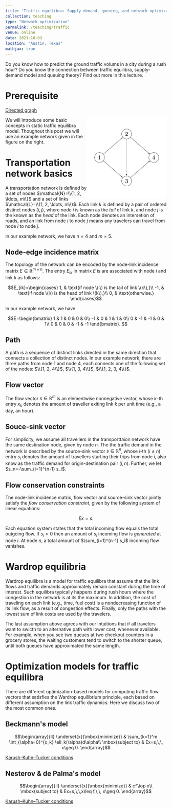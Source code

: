 ```yaml
---
title: 'Traffic equilibra: Supply-demand, queuing, and network optimization'
collection: teaching
type: "Network optimization"
permalink: /teaching/traffic
venue: online
date: 2021-10-03
location: "Austin, Texas"
mathjax: true
---
```


Do you know how to predict the ground traffic volums in a city during a rush hour? Do you know the connection between traffic equilibra, supply-demand model and queuing theory? Find out more in this lecture.

# Prerequisite

[Directed graph](https://en.wikipedia.org/wiki/Directed_graph)

<img src="/images/graph.png" width="250" height="250" img align='right'>

We will introduce some basic concepts in static traffic equilibra model. Thoughout this post we will use an example network given in the figure on the right. 

# Transportation network basics

A transportation network is defined by a set of nodes $\mathcal{N}=\\{1, 2, \ldots, m\\}$ and a set of links $\mathcal{L}=\\{1, 2, \ldots, m\\}$. Each link $k$ is defined by a pair of ordered distinct nodes $(i, j)$, where node $i$ is known as the <em>tail</em> of link $k$, and node $j$ is the known as the <em>head</em> of the link. Each node denotes an intersetion of roads, and an link from node $i$ to node $j$ means any travelers can travel from node $i$ to node $j$.

In our example network, we have $n=4$ and $m=5$. 

## Node-edge incidence matrix

The topology of the network can be encoded by the node-link incidence matrix $E\in\mathbb{R}^{m\times n}$. The entry $E_{ik}$ in matrix $E$ is are associated with node $i$ and link $k$ as follows:

$$E_{ik}=\begin{cases}
    1, & \text{if node \(i\) is the tail of link \(k\),}\\
    -1, & \text{if node \(i\) is the head of link \(k\),}\\
    0, & \text{otherwise.}
    \end{cases}$$
    
In our example network, we have

$$E=\begin{bmatrix}
 1 & 1 & 0 & 0 & 0\\
 -1 & 0 & 1 & 1 & 0\\
 0 & -1 & -1 & 0 & 1\\
 0 & 0 & 0 & -1 & -1
\end{bmatrix}.
$$

## Path    

A path is a sequence of distinct links directed in the same direction that connects a collection of distinct nodes. In our example network, there are three paths from node 1 and node 4, each connects one of the following set of the nodes: $\\{1, 2, 4\\}$, $\\{1, 3, 4\\}$, $\\{1, 2, 3, 4\\}$.

## Flow vector

The flow vector $x\in\mathbb{R}^m$ is an elementwise nonnegative vector, whose $k$-th entry $x_k$ denotes the amount of traveller exiting link $k$ per unit time (e.g., a day, an hour). 

## Souce-sink vector

For simplicity, we assume all travellers in the transporttaion network have the same destination node, given by node $n$. The the traffic demand in the network is described by the source-sink vector $s\in\mathbb{R}^n$, whose $i$-th ($i\neq n$) entry $s_i$ denotes the amount of travellers starting their trips from node $i$, also know as the traffic demand for origin-destination pair $(i, n)$. Further, we let $s_n=-\sum_{i=1}^{n-1} s_i$.

## Flow conservation constraints

The node-link incidence matrix, flow vector and source-sink vector jointly satisfy the <em>flow conservation constraint</em>, given by the following system of linear equations:

$$ Ex=s.$$

Each equation system states that the total incoming flow equals the total outgoing flow. If $s_i>0$ then an amount of $s_i$ incoming flow is <em>generated</em> at node $i$. At node $n$, a total amount of $\sum_{i=1}^{n-1} s_i$ incoming flow vanishes. 

# Wardrop equilibria

Wardrop equilibra is a model for traffic equilibra that assume that the link flows and traffic demands approximately remain constant during the time of interest. Such equilibra typically happens during rush hours where the congestion in the network is at its the maximum. In addition, the cost of traveling on each link (e.g., time, fuel cost) is a nondecreasing function of its link flow, as a result of congestion effects. Finally, only the paths with the lowest sum of link costs are used by the travelers.

The last assumption above agrees with our intuitions that if all travelers want to swicth to an alternative path with lower cost, whenever available. For example, when you see two queues at two checkout counters in a grocery stores, the waiting customers tend to switch to the shorter queue, until both queues have approximated the same length.  

# Optimization models for traffic equilibra

There are different optimization-based models for computing traffic flow vectors that satisfies the Wardrop equilibrium principle, each based on different assumption on the link traffic dynamics. Here we discuss two of the most common ones. 

## Beckmann's model

$$\begin{array}{ll} \underset{x}{\mbox{minimize}} & \sum_{k=1}^m \int_{\alpha=0}^{x_k} \ell_k(\alpha)d\alpha\\
\mbox{subject to} & Ex=s,\,\, x\geq 0.
\end{array}$$

[Karush–Kuhn–Tucker conditions](https://en.wikipedia.org/wiki/Karush–Kuhn–Tucker_conditions) 


## Nesterov & de Palma's model

$$\begin{array}{ll} \underset{x}{\mbox{minimize}} & c^\top x\\
\mbox{subject to} & Ex=s,\,\,x\leq f,\,\, x\geq 0.
\end{array}$$

[Karush–Kuhn–Tucker conditions](https://en.wikipedia.org/wiki/Karush–Kuhn–Tucker_conditions) 



